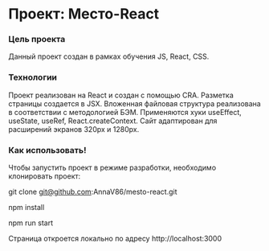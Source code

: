 # Проект: Место-React

### Цель проекта

Данный проект создан в рамках обучения JS, React, CSS.

### Технологии

Проект реализован на React и создан с помощью CRA.
Разметка страницы создается в JSX.
Вложенная файловая структура реализована в соответствии с методологией БЭМ.
Применяются хуки useEffect, useState, useRef, React.createContext.
Сайт адаптирован для расширений экранов 320px и 1280px.

### Как использовать!

Чтобы запустить проект в режиме разработки, необходимо клонировать проект:

git clone git@github.com:AnnaV86/mesto-react.git

npm install

npm run start

Страница откроется локально по адресу http://localhost:3000
